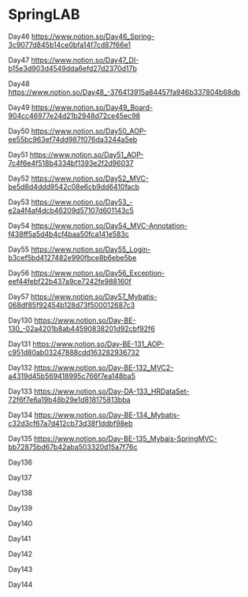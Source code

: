 # SpringLAB
 
Day46 https://www.notion.so/Day46_Spring-3c9077d845b14ce0bfa14f7cd87f66e1
 
Day47 https://www.notion.so/Day47_DI-b15e3d903d4549dda6efd27d2370d17b

Day48 https://www.notion.so/Day48_-376413915a84457fa946b337804b68db

Day49 https://www.notion.so/Day49_Board-904cc46977e24d21b2948d72ce45ec98

Day50 https://www.notion.so/Day50_AOP-ee55bc963ef74dd987f076da3244a5eb

Day51 https://www.notion.so/Day51_AOP-7c4f6e4f518b4334bf1393e2f2d96037

Day52 https://www.notion.so/Day52_MVC-be5d8d4ddd9542c08e6cb9dd6410facb

Day53 https://www.notion.so/Day53_-e2a4f4af4dcb46209d57107d601143c5

Day54 https://www.notion.so/Day54_MVC-Annotation-f438ff5a5d4b4cf4baa50fca141e583c

Day55 https://www.notion.so/Day55_Login-b3cef5bd4127482e990fbce8b6ebe5be

Day56 https://www.notion.so/Day56_Exception-eef44febf22b437a9ce7242fe988160f

Day57 https://www.notion.so/Day57_Mybatis-068df85f92454b128d73f500012687c3

Day130 https://www.notion.so/Day-BE-130_-02a4201b8ab44590838201d92cbf92f6

Day131 https://www.notion.so/Day-BE-131_AOP-c951d80ab03247888cdd163282936732

Day132 https://www.notion.so/Day-BE-132_MVC2-a4319d45b569418995c766f7ea148ba5  

Day133 https://www.notion.so/Day-DA-133_HRDataSet-72f6f7e6a19b48b29e1d818175813bba

Day134 https://www.notion.so/Day-BE-134_Mybatis-c32d3cf67a7d412cb73d38f1ddbf98eb

Day135 https://www.notion.so/Day-BE-135_Mybais-SpringMVC-bb72875bd67b42aba503320d15a7f76c

Day136

Day137

Day138

Day139

Day140

Day141

Day142

Day143

Day144
